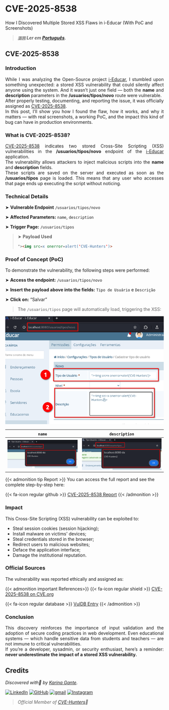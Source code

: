 # CVE-2025-8538


How I Discovered Multiple Stored XSS Flaws in i-Educar (With PoC and Screenshots)

<!--more-->

> ***🇧🇷 Ler em [Português](http://karinagante.github.io/pt-br/cve-2025-8538).***

## CVE-2025-8538

### Introduction

<p align="justify">While I was analyzing the Open-Source project <a href="https://github.com/portabilis/i-educar" target=_blank>i-Educar</a>, I stumbled upon something unexpected: a stored XSS vulnerability that could silently affect anyone using the system. And it wasn’t just one field — both the <b>name</b> and <b>description</b> parameters in the <b>/usuarios/tipos/novo</b> route were vulnerable. </br> After properly testing, documenting, and reporting the issue, it was officially assigned as <a href="https://www.cve.org/CVERecord?id=CVE-2025-8538" target=_blank>CVE-2025-8538</a>. </br> In this post, I’ll show you how I found the flaw, how it works, and why it matters — with real screenshots, a working PoC, and the impact this kind of bug can have in production environments. </p>

### What is CVE-2025-8538?

<p align="justify"><a href="https://www.cve.org/CVERecord?id=CVE-2025-8538" target=_blank>CVE-2025-8538</a> indicates two stored Cross-Site Scripting (XSS) vulnerabilities in the <b>/usuarios/tipos/novo</b> endpoint of the <a href="https://github.com/portabilis/i-educar" target=_blank>i-Educar</a> application. </br> The vulnerability allows attackers to inject malicious scripts into the <b>name</b> and <b>description</b> fields. </br> These scripts are saved on the server and executed as soon as the <b>/usuarios/tipos</b> page is loaded. This means that any user who accesses that page ends up executing the script without noticing. </p>

### Technical Details

➤ **Vulnerable Endpoint** `/usuarios/tipos/novo`

➤ **Affected Parameters:** `name`, `description`

➤ **Trigger Page:** `/usuarios/tipos`

> ➤ **Payload Used** 
> ```html
>"><img src=x onerror=alert('CVE-Hunters')>
>```

### Proof of Concept (PoC)

To demonstrate the vulnerability, the following steps were performed:

➤ **Access the endpoint:** `/usuarios/tipos/novo`

➤ **Insert the payload above into the fields:** `Tipo de Usuário` e `Descrição`

➤ **Click on:** “Salvar”

> The `/usuarios/tipos` page will automatically load, triggering the XSS:

![](/images/CVE-2025-8538/PoC3.png) 

|   `name`         |    `description`        |
|:------------:|:------------:|
| ![](/images/CVE-2025-8538/PoC1.png)    | ![](/images/CVE-2025-8538/PoC2.png)  |

{{< admonition tip Report >}} 
You can access the full report and see the complete step-by-step here:

{{< fa-icon regular github >}} 
[CVE-2025-8538 Report](https://github.com/KarinaGante/KGSec/blob/main/CVEs/i-educar/CVE-2025-8538.md)
{{< /admonition >}}

### Impact

This Cross-Site Scripting (XSS) vulnerability can be exploited to:

- Steal session cookies (session hijacking);
- Install malware on victims' devices;
- Steal credentials stored in the browser;
- Redirect users to malicious websites;
- Deface the application interface;
- Damage the institutional reputation.

### Official Sources

The vulnerability was reported ethically and assigned as:

{{< admonition important References>}} 
{{< fa-icon regular shield >}} 
[CVE-2025-8538 on CVE.org](https://www.cve.org/CVERecord?id=CVE-2025-8538)

{{< fa-icon regular database >}} 
[VulDB Entry](https://vuldb.com/?id.318667)
{{< /admonition >}}

### Conclusion

<p align="justify">This discovery reinforces the importance of input validation and the adoption of secure coding practices in web development. Even educational systems — which handle sensitive data from students and teachers — are not immune to critical vulnerabilities. </br> If you’re a developer, sysadmin, or security enthusiast, here’s a reminder: <b>never underestimate the impact of a stored XSS vulnerability.</b></p>

## Credits

*Discovered with💜 by [Karina Gante](https://karinagante.github.io/).*  

[![LinkedIn](https://skillicons.dev/icons?i=linkedin&theme=dark)](https://www.linkedin.com/in/karina-gante/)
[![GitHub](https://skillicons.dev/icons?i=github&theme=dark)](https://www.github.com/KarinaGante/)
[![gmail](https://skillicons.dev/icons?i=gmail&theme=dark)](mailto:karina.g@aluno.ifsp.edu.br)
[![Instagram](https://skillicons.dev/icons?i=instagram&theme=dark)](https://www.instagram.com/karinovisk02/)

> *Official Member of [CVE-Hunters](https://www.cvehunters.com/)🏹*
